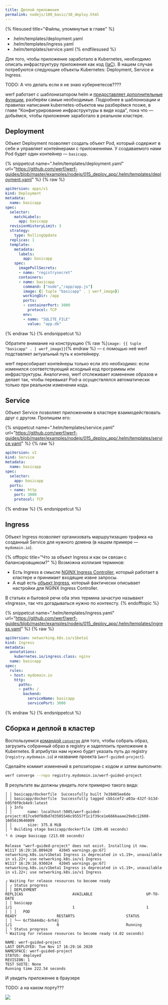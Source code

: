 ```yaml
---
title: Деплой приложения
permalink: nodejs/100_basic/30_deploy.html
---
```


{% filesused title="Файлы, упомянутые в главе" %}
- .helm/templates/deployment.yaml
- .helm/templates/ingress.yaml
- .helm/templates/service.yaml
{% endfilesused %}

Для того, чтобы приложение заработало в Kubernetes, необходимо описать инфраструктуру приложения как код ([IaC](https://ru.wikipedia.org/wiki/%D0%98%D0%BD%D1%84%D1%80%D0%B0%D1%81%D1%82%D1%80%D1%83%D0%BA%D1%82%D1%83%D1%80%D0%B0_%D0%BA%D0%B0%D0%BA_%D0%BA%D0%BE%D0%B4)). В нашем случае потребуются следующие объекты Kubernetes: Deployment, Service и Ingress.

TODO: А что делать если я не знаю кубернетесов????

werf работает с шаблонизатором helm и [предоставляет дополнительные функции](https://ru.werf.io/documentation/advanced/helm/basics.html), разберём самые необходимые. Подробнее в шаблонизации и правилах написания kubernetes-объектов мы разберёмся позже, в главе "Конфигурирование инфраструктуры в виде кода", пока что — добьёмся, чтобы приложение заработало в реальном кластере.

## Deployment

Объект Deployment позволяет создать объект Pod, который содержит в себе и управляет контейнерами с приложениями. У создаваемого нами Pod будет один контейнер — `basicapp`.

{% snippetcut name=".helm/templates/deployment.yaml" url="https://github.com/werf/werf-guides/blob/master/examples/nodejs/015_deploy_app/.helm/templates/deployment.yaml" %}
{% raw %}
```yaml
apiVersion: apps/v1
kind: Deployment
metadata:
  name: basicapp
spec:
  selector:
    matchLabels:
      app: basicapp
  revisionHistoryLimit: 3
  strategy:
    type: RollingUpdate
  replicas: 1
  template:
    metadata:
      labels:
        app: basicapp
    spec:
      imagePullSecrets:
      - name: "registrysecret"
      containers:
      - name: basicapp
        command: ["node","/app/app.js"]
        image: {{ tuple "basicapp" . | werf_image}}
        workingDir: /app
        ports:
        - containerPort: 3000
          protocol: TCP
        env:
        - name: "SQLITE_FILE"
          value: "app.db"
```
{% endraw %}
{% endsnippetcut %}

Обратите внимание на конструкцию {% raw %}`image: {{ tuple "basicapp" . | werf_image}}`{% endraw %} — с помощью неё werf подставляет актуальный путь к контейнеру.

werf пересобирает контейнеры только если это необходимо: если изменился соответствующий исходный код программы или инфраструктуры. Аналогично, werf отслеживает изменение образов и делает так, чтобы перевыкат Pod-а осуществлялся автоматически только при реальном изменении кода.

## Service

Объект Service позволяет приложениям в кластере взаимодействовать друг с другом. Пропишем его:

{% snippetcut name=".helm/templates/service.yaml" url="https://github.com/werf/werf-guides/blob/master/examples/nodejs/015_deploy_app/.helm/templates/service.yaml" %}
{% raw %}
```yaml
apiVersion: v1
kind: Service
metadata:
  name: basicapp
spec:
  selector:
    app: basicapp
  ports:
  - name: http
    port: 3000
    protocol: TCP
```
{% endraw %}
{% endsnippetcut %}

## Ingress

Объект Ingress позволяет организовать маршрутизацию трафика на созданный Service для нужного домена (в нашем примере — `mydomain.io`).

{% offtopic title="Что за объект Ingress и как он связан с балансировщиком?" %}
Возможна коллизия терминов:

* Есть Ingress в смысле [NGINX Ingress Controller](https://github.com/kubernetes/ingress-nginx), который работает в кластере и принимает входящие извне запросы.
* А ещё есть [объект Ingress](https://kubernetes.io/docs/concepts/services-networking/ingress/), который фактически описывает настройки для NGINX Ingress Controller.

В статьях и бытовой речи оба этих термина зачастую называют «Ingress», так что догадываться нужно по контексту.
{% endofftopic %}

{% snippetcut name=".helm/templates/ingress.yaml" url="https://github.com/werf/werf-guides/blob/master/examples/nodejs/015_deploy_app/.helm/templates/ingress.yaml" %}
{% raw %}
```yaml
apiVersion: networking.k8s.io/v1beta1
kind: Ingress
metadata:
  annotations:
    kubernetes.io/ingress.class: nginx
  name: basicapp
spec:
  rules:
  - host: mydomain.io
    http:
      paths:
      - path: /
        backend:
          serviceName: basicapp
          servicePort: 3000
```
{% endraw %}
{% endsnippetcut %}

## Сборка и деплой в кластер

Воспользуемся [командой `converge`](https://ru.werf.io/documentation/reference/cli/werf_converge.html) для того, чтобы собрать образ, загрузить собранный образ в registry и задеплоить приложение в Kubernetes. В атрибутах нам нужно будет указать путь до registry (`registry.mydomain.io`) и название проекта (`werf-guided-project`).

Сделайте коммит изменений в репозитории с кодом и затем выполните:

```bash
werf converge --repo registry.mydomain.io/werf-guided-project
```

В результате вы должны увидеть логи примерно такого вида:

```
│ │ basicapp/dockerfile  Successfully built 7e38465ee6de
│ │ basicapp/dockerfile  Successfully tagged cbb1cef2-a03a-432f-b13d-b95f0f0cb4e9:latest
│ ├ Info
│ │       name: localhost:5005/werf-guided-project:017ce9df8dbd7d3505546c95557f1c1f39ce1e6666aaae29e8c12608-1605619646009
│ │       size: 375.8 MiB
│ └ Building stage basicapp/dockerfile (209.48 seconds)
└ ⛵ image basicapp (213.60 seconds)

Release "werf-guided-project" does not exist. Installing it now.
W1117 16:29:16.809420   42045 warnings.go:67] networking.k8s.io/v1beta1 Ingress is deprecated in v1.19+, unavailable in v1.22+; use networking.k8s.io/v1 Ingress
W1117 16:29:16.936024   42045 warnings.go:67] networking.k8s.io/v1beta1 Ingress is deprecated in v1.19+, unavailable in v1.22+; use networking.k8s.io/v1 Ingress

┌ Waiting for release resources to become ready
│ ┌ Status progress
│ │ DEPLOYMENT                                                                                                                                                      REPLICAS                      AVAILABLE                        UP-TO-DATE
│ │ basicapp                                                                                                                                                        1/1                           1                                1
│ │ │   POD                                                           READY                  RESTARTS                       STATUS
│ │ └── 6cf5b444bc-6rh4j                                              1/1                    0                              Running
│ └ Status progress
└ Waiting for release resources to become ready (4.02 seconds)

NAME: werf-guided-project
LAST DEPLOYED: Tue Nov 17 16:29:16 2020
NAMESPACE: werf-guided-project
STATUS: deployed
REVISION: 1
TEST SUITE: None
Running time 222.54 seconds
```

И увидеть приложение в браузере

TODO: а на каком порту???

![](/applications_guide_ru/images/applications-guide/020-hello-world-in-browser.png)

<div id="go-forth-button">
    <go-forth url="210_cluster.html" label="Сборка" framework="{{ page.label_framework }}" ci="{{ page.label_ci }}" guide-code="{{ page.guide_code }}" base-url="{{ site.baseurl }}"></go-forth>
</div>
